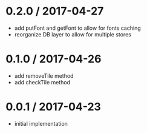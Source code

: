 
0.2.0 / 2017-04-27
==================

 * add putFont and getFont to allow for fonts caching
 * reorganize DB layer to allow for multiple stores

0.1.0 / 2017-04-26
==================

 * add removeTile method
 * add checkTile method

0.0.1 / 2017-04-23
==================

 * initial implementation

